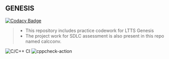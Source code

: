 ## GENESIS

[![Codacy Badge](https://api.codacy.com/project/badge/Grade/188dfa236e69425492d3777f60b8eaaa)](https://app.codacy.com/manual/99002473/GENESIS?utm_source=github.com&utm_medium=referral&utm_content=99002473/GENESIS&utm_campaign=Badge_Grade_Settings)

> - This repository includes practice codework for LTTS Genesis
> - The project work for SDLC assessment is also present in this repo named calcconv.

![C/C++ CI](https://github.com/99002473/GENESIS/workflows/C/C++%20CI/badge.svg)
![cppcheck-action](https://github.com/99002473/GENESIS/workflows/cppcheck-action/badge.svg)
